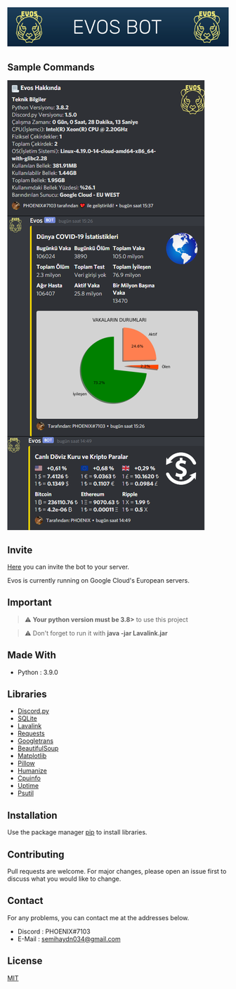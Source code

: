 <!--
*** Semih Aydın 2020
-->

## ![Evos](./images/evosBanner.jpg)

## Sample Commands

![Example](./images/exampleCommands.png)

## Invite

[Here](https://discord.com/api/oauth2/authorize?client_id=675459603420545056&permissions=8&scope=bot) you can invite the bot to your server.

Evos is currently running on Google Cloud's European servers.

## Important

> :warning: **Your python version must be 3.8>** to use this project

> :warning: Don't forget to run it with **java -jar Lavalink.jar**

## Made With
* Python : 3.9.0

## Libraries
* [Discord.py](https://github.com/Rapptz/discord.py)
* [SQLite](https://github.com/sqlite/sqlite)
* [Lavalink](https://github.com/Frederikam/Lavalink)
* [Requests](https://github.com/psf/requests)
* [Googletrans](https://github.com/ssut/py-googletrans)
* [BeautifulSoup](https://www.crummy.com/software/BeautifulSoup/bs4/doc/)
* [Matplotlib](https://github.com/matplotlib/matplotlib)
* [Pillow](https://github.com/python-pillow/Pillow)
* [Humanize](https://github.com/jmoiron/humanize)
* [Cpuinfo](https://github.com/workhorsy/py-cpuinfo)
* [Uptime](https://github.com/Cairnarvon/uptime)
* [Psutil](https://github.com/giampaolo/psutil)

## Installation
Use the package manager [pip](https://pip.pypa.io/en/stable/) to install libraries.

## Contributing
Pull requests are welcome. For major changes, please open an issue first to discuss what you would like to change.

## Contact
For any problems, you can contact me at the addresses below.
* Discord : PHOENIX#7103
* E-Mail  : semihaydn034@gmail.com

## License
[MIT](https://choosealicense.com/licenses/mit/)

